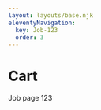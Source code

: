 ```yaml
---
layout: layouts/base.njk
eleventyNavigation:
  key: Job-123
  order: 3
---
```

# Cart

Job page 123
